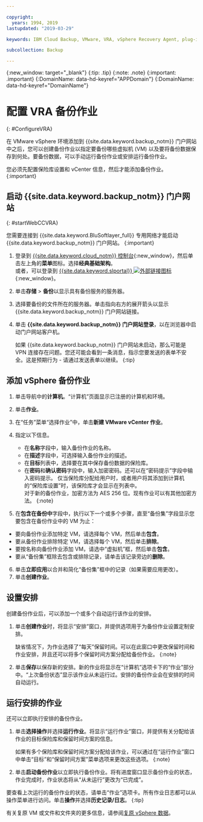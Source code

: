 ```yaml
---

copyright:
  years: 1994, 2019
lastupdated: "2019-03-29"

keywords: IBM Cloud Backup, VMware, VRA, vSphere Recovery Agent, plug-in, plugin, EVault, Carbonite, vSphere

subcollection: Backup

---
```

{:new_window: target="_blank"}
{:tip: .tip}
{:note: .note}
{:important: .important}
{:DomainName: data-hd-keyref="APPDomain"}
{:DomainName: data-hd-keyref="DomainName"}

# 配置 VRA 备份作业 
{: #ConfigureVRA}
 
在 VMware vSphere 环境添加到 {{site.data.keyword.backup_notm}} 门户网站中之后，您可以创建备份作业以指定要备份哪些虚拟机 (VM) 以及要将备份数据保存到何处。要备份数据，可以手动运行备份作业或安排运行备份作业。 

您必须先配置保险库设置和 vCenter 信息，然后才能添加备份作业。
{:important}

## 启动 {{site.data.keyword.backup_notm}} 门户网站
{: #startWebCCVRA}

您需要连接到 {{site.data.keyword.BluSoftlayer_full}} 专用网络才能启动 {{site.data.keyword.backup_notm}} 门户网站。
{:important}

1. 登录到 [{{site.data.keyword.cloud_notm}} 控制台](https://{DomainName}/){:new_window}，然后单击左上角的**菜单**图标。选择**经典基础架构**。<br/>
或者，可以登录到 [{{site.data.keyword.slportal}} ![外部链接图标](../../icons/launch-glyph.svg "外部链接图标")](https://control.softlayer.com/){:new_window}。
2. 单击**存储** > **备份**以显示具有备份服务的服务器。
3. 选择要备份的文件所在的服务器。单击指向右方的展开箭头以显示 {{site.data.keyword.backup_notm}} 门户网站链接。
4. 单击 **{{site.data.keyword.backup_notm}} 门户网站登录**，以在浏览器中启动门户网站客户机。

   如果 {{site.data.keyword.backup_notm}} 门户网站未启动，那么可能是 VPN 连接存在问题。您还可能会看到一条消息，指示您要发送的表单不安全。这是预期行为 - 请通过发送表单以继续。
   {:tip}

## 添加 vSphere 备份作业

1. 单击导航中的**计算机**。“计算机”页面显示已注册的计算机和环境。 
2. 单击**作业**。 
3. 在“任务”菜单“选择作业”中，单击**新建 VMware vCenter 作业**。 
4. 指定以下信息。
   * 在**名称**字段中，输入备份作业的名称。 
   * 在**描述**字段中，可选择输入备份作业的描述。 
   * 在**目标**列表中，选择要在其中保存备份数据的保险库。
   * 在**密码**和**确认密码**字段中，输入加密密码。还可以在“密码提示”字段中输入密码提示。
   仅当保险库分配给用户时，或者用户将其添加到计算机的“保险库设置”时，该保险库才会显示在列表中。<br/> 
   对于新的备份作业，加密方法为 AES 256 位。现有作业可以有其他加密方法。
   {:note}

5.	在**包含在备份中**字段中，执行以下一个或多个步骤，直至“备份集”字段显示您要包含在备份作业中的 VM 为止：

   * 要向备份作业添加特定 VM，请选择每个 VM，然后单击**包含**。
   * 要从备份作业排除特定 VM，请选择每个 VM，然后单击**排除**。
   * 要按名称向备份作业添加 VM，请选中“虚拟机”框，然后单击**包含**。
   * 要从“备份集”框除去包含或排除记录，请单击该记录旁边的**删除**。 

6. 单击**立即应用**以合并和简化“备份集”框中的记录（如果需要应用更改）。
7. 单击**创建作业**。
 
## 设置安排

创建备份作业后，可以添加一个或多个自动运行该作业的安排。 

1. 单击**创建作业**时，将显示“安排”窗口，并提供选项用于为备份作业设置定制安排。

   缺省情况下，为作业选择了“每天”保留时间。可以在此窗口中更改保留时间和作业安排，并且还可以将多个保留时间方案分配给备份作业。
   {:note}
2. 单击**保存**以保存新的安排。新的作业将显示在“计算机”选项卡下的“作业”部分中。“上次备份状态”显示该作业从未运行过。安排的备份作业会在安排的时间自动运行。 

## 运行安排的作业

还可以立即执行安排的备份作业。 

1. 单击**选择操作**并选择**运行作业**。将显示“运行作业”窗口，并提供有关分配给该作业的目标保险库和保留时间方案的信息。

   如果有多个保险库和保留时间方案分配给该作业，可以通过在“运行作业”窗口中单击“目标”和“保留时间方案”菜单选项来更改这些选项。
   {:note}
2. 单击**启动备份作业**以立即执行备份作业。将有进度窗口显示备份作业的状态，作业完成时，作业状态将从“从未运行”更改为“已完成”。 
 
要查看上次运行的备份作业的状态，请单击“作业”选项卡。所有作业日志都可以从操作菜单进行访问。单击**操作**并选择**历史记录/日志**。
{:tip}

有关复原 VM 或文件和文件夹的更多信息，请参阅[复原 vSphere 数据](/docs/infrastructure/Backup?topic=Backup-VRARestore#VRARestore)。
